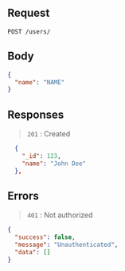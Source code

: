 ## Request

`POST /users/`

## Body

```json
{
  "name": "NAME"
}
```

## Responses

> `201` : Created

```json
  {
    "_id": 123,
    "name": "John Doe"
  },
```

## Errors

> `401` : Not authorized

```json
{
  "success": false,
  "message": "Unauthenticated",
  "data": []
}
```
